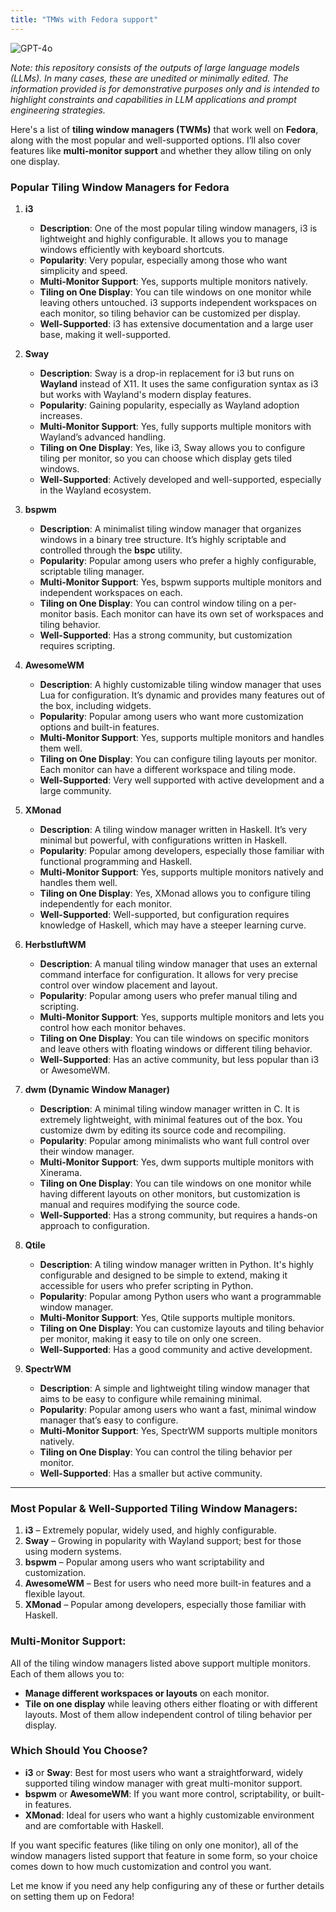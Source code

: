 ```yaml
---
title: "TMWs with Fedora support"
---
```

![GPT-4o](https://img.shields.io/badge/GPT--4o-3333FF?style=for-the-badge&logo=openai&logoColor=white)



*Note: this repository consists of the outputs of large language models (LLMs). In many cases, these are unedited or minimally edited. The information provided is for demonstrative purposes only and is intended to highlight constraints and capabilities in LLM applications and prompt engineering strategies.*


Here's a list of **tiling window managers (TWMs)** that work well on **Fedora**, along with the most popular and well-supported options. I’ll also cover features like **multi-monitor support** and whether they allow tiling on only one display.

### Popular Tiling Window Managers for Fedora

1. **i3**
   - **Description**: One of the most popular tiling window managers, i3 is lightweight and highly configurable. It allows you to manage windows efficiently with keyboard shortcuts.
   - **Popularity**: Very popular, especially among those who want simplicity and speed.
   - **Multi-Monitor Support**: Yes, supports multiple monitors natively.
   - **Tiling on One Display**: You can tile windows on one monitor while leaving others untouched. i3 supports independent workspaces on each monitor, so tiling behavior can be customized per display.
   - **Well-Supported**: i3 has extensive documentation and a large user base, making it well-supported.

2. **Sway**
   - **Description**: Sway is a drop-in replacement for i3 but runs on **Wayland** instead of X11. It uses the same configuration syntax as i3 but works with Wayland's modern display features.
   - **Popularity**: Gaining popularity, especially as Wayland adoption increases.
   - **Multi-Monitor Support**: Yes, fully supports multiple monitors with Wayland’s advanced handling.
   - **Tiling on One Display**: Yes, like i3, Sway allows you to configure tiling per monitor, so you can choose which display gets tiled windows.
   - **Well-Supported**: Actively developed and well-supported, especially in the Wayland ecosystem.

3. **bspwm**
   - **Description**: A minimalist tiling window manager that organizes windows in a binary tree structure. It’s highly scriptable and controlled through the **bspc** utility.
   - **Popularity**: Popular among users who prefer a highly configurable, scriptable tiling manager.
   - **Multi-Monitor Support**: Yes, bspwm supports multiple monitors and independent workspaces on each.
   - **Tiling on One Display**: You can control window tiling on a per-monitor basis. Each monitor can have its own set of workspaces and tiling behavior.
   - **Well-Supported**: Has a strong community, but customization requires scripting.

4. **AwesomeWM**
   - **Description**: A highly customizable tiling window manager that uses Lua for configuration. It’s dynamic and provides many features out of the box, including widgets.
   - **Popularity**: Popular among users who want more customization options and built-in features.
   - **Multi-Monitor Support**: Yes, supports multiple monitors and handles them well.
   - **Tiling on One Display**: You can configure tiling layouts per monitor. Each monitor can have a different workspace and tiling mode.
   - **Well-Supported**: Very well supported with active development and a large community.

5. **XMonad**
   - **Description**: A tiling window manager written in Haskell. It’s very minimal but powerful, with configurations written in Haskell.
   - **Popularity**: Popular among developers, especially those familiar with functional programming and Haskell.
   - **Multi-Monitor Support**: Yes, supports multiple monitors natively and handles them well.
   - **Tiling on One Display**: Yes, XMonad allows you to configure tiling independently for each monitor.
   - **Well-Supported**: Well-supported, but configuration requires knowledge of Haskell, which may have a steeper learning curve.

6. **HerbstluftWM**
   - **Description**: A manual tiling window manager that uses an external command interface for configuration. It allows for very precise control over window placement and layout.
   - **Popularity**: Popular among users who prefer manual tiling and scripting.
   - **Multi-Monitor Support**: Yes, supports multiple monitors and lets you control how each monitor behaves.
   - **Tiling on One Display**: You can tile windows on specific monitors and leave others with floating windows or different tiling behavior.
   - **Well-Supported**: Has an active community, but less popular than i3 or AwesomeWM.

7. **dwm (Dynamic Window Manager)**
   - **Description**: A minimal tiling window manager written in C. It is extremely lightweight, with minimal features out of the box. You customize dwm by editing its source code and recompiling.
   - **Popularity**: Popular among minimalists who want full control over their window manager.
   - **Multi-Monitor Support**: Yes, dwm supports multiple monitors with Xinerama.
   - **Tiling on One Display**: You can tile windows on one monitor while having different layouts on other monitors, but customization is manual and requires modifying the source code.
   - **Well-Supported**: Has a strong community, but requires a hands-on approach to configuration.

8. **Qtile**
   - **Description**: A tiling window manager written in Python. It's highly configurable and designed to be simple to extend, making it accessible for users who prefer scripting in Python.
   - **Popularity**: Popular among Python users who want a programmable window manager.
   - **Multi-Monitor Support**: Yes, Qtile supports multiple monitors.
   - **Tiling on One Display**: You can customize layouts and tiling behavior per monitor, making it easy to tile on only one screen.
   - **Well-Supported**: Has a good community and active development.

9. **SpectrWM**
   - **Description**: A simple and lightweight tiling window manager that aims to be easy to configure while remaining minimal.
   - **Popularity**: Popular among users who want a fast, minimal window manager that’s easy to configure.
   - **Multi-Monitor Support**: Yes, SpectrWM supports multiple monitors natively.
   - **Tiling on One Display**: You can control the tiling behavior per monitor.
   - **Well-Supported**: Has a smaller but active community.

---

### Most Popular & Well-Supported Tiling Window Managers:
1. **i3** – Extremely popular, widely used, and highly configurable.
2. **Sway** – Growing in popularity with Wayland support; best for those using modern systems.
3. **bspwm** – Popular among users who want scriptability and customization.
4. **AwesomeWM** – Best for users who need more built-in features and a flexible layout.
5. **XMonad** – Popular among developers, especially those familiar with Haskell.

### Multi-Monitor Support:
All of the tiling window managers listed above support multiple monitors. Each of them allows you to:
- **Manage different workspaces or layouts** on each monitor.
- **Tile on one display** while leaving others either floating or with different layouts. Most of them allow independent control of tiling behavior per display.

### Which Should You Choose?
- **i3** or **Sway**: Best for most users who want a straightforward, widely supported tiling window manager with great multi-monitor support.
- **bspwm** or **AwesomeWM**: If you want more control, scriptability, or built-in features.
- **XMonad**: Ideal for users who want a highly customizable environment and are comfortable with Haskell.

If you want specific features (like tiling on only one monitor), all of the window managers listed support that feature in some form, so your choice comes down to how much customization and control you want.

Let me know if you need any help configuring any of these or further details on setting them up on Fedora!